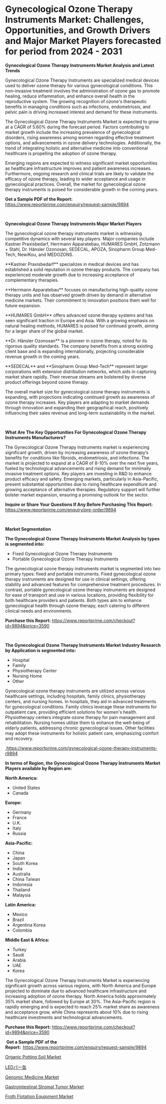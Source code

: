 <p><h1>Gynecological Ozone Therapy Instruments Market: Challenges, Opportunities, and Growth Drivers and Major Market Players forecasted for period from 2024 - 2031</h1></p><p><strong>Gynecological Ozone Therapy Instruments Market Analysis and Latest Trends</strong></p>
<p><p>Gynecological Ozone Therapy Instruments are specialized medical devices used to deliver ozone therapy for various gynecological conditions. This non-invasive treatment involves the administration of ozone gas to promote healing, reduce inflammation, and enhance overall health in the reproductive system. The growing recognition of ozone's therapeutic benefits in managing conditions such as infections, endometriosis, and pelvic pain is driving increased interest and demand for these instruments.</p><p>The Gynecological Ozone Therapy Instruments Market is expected to grow at a CAGR of 5.60% during the forecast period. Factors contributing to market growth include the increasing prevalence of gynecological disorders, rising awareness among women regarding effective treatment options, and advancements in ozone delivery technologies. Additionally, the trend of integrating holistic and alternative medicine into conventional healthcare is propelling the adoption of ozone therapy.</p><p>Emerging regions are expected to witness significant market opportunities as healthcare infrastructure improves and patient awareness increases. Furthermore, ongoing research and clinical trials are likely to validate the efficacy of ozone therapy, leading to wider acceptance and usage in gynecological practices. Overall, the market for gynecological ozone therapy instruments is poised for considerable growth in the coming years.</p></p>
<p><strong>Get a Sample PDF of the Report:&nbsp;</strong> <a href="https://www.reportprime.com/enquiry/request-sample/9894?utm_campaign=1082&utm_medium=2&utm_source=Github&utm_content=ia&utm_term=16112024&utm_id=gynecological-ozone-therapy-instruments">https://www.reportprime.com/enquiry/request-sample/9894</a></p>
<p>&nbsp;</p>
<p><strong>Gynecological Ozone Therapy Instruments Major Market Players</strong></p>
<p><p>The gynecological ozone therapy instruments market is witnessing competitive dynamics with several key players. Major companies include Kastner Praxisbedarf, Herrmann Apparatebau, HUMARES GmbH, Zotzmann + Stahl, Dr. Hänsler Ozonosan, SEDECAL, APOZA, Sinopharm Group Med-Tech, NewiKou, and MEDOZONS. </p><p>**Kastner Praxisbedarf** specializes in medical devices and has established a solid reputation in ozone therapy products. The company has experienced moderate growth due to increasing acceptance of complementary therapies.</p><p>**Herrmann Apparatebau** focuses on manufacturing high-quality ozone therapy units and has observed growth driven by demand in alternative medicine markets. Their commitment to innovation positions them well for future expansion.</p><p>**HUMARES GmbH** offers advanced ozone therapy systems and has seen significant traction in Europe and Asia. With a growing emphasis on natural healing methods, HUMARES is poised for continued growth, aiming for a larger share of the global market.</p><p>**Dr. Hänsler Ozonosan** is a pioneer in ozone therapy, noted for its rigorous quality standards. The company benefits from a strong existing client base and is expanding internationally, projecting considerable revenue growth in the coming years.</p><p>**SEDECAL** and **Sinopharm Group Med-Tech** represent larger corporations with extensive distribution networks, which aids in capturing market share rapidly. Their revenue streams are bolstered by diverse product offerings beyond ozone therapy.</p><p>The overall market size for gynecological ozone therapy instruments is expanding, with projections indicating continued growth as awareness of ozone therapy increases. Key players are adapting to market demands through innovation and expanding their geographical reach, positively influencing their sales revenue and long-term sustainability in the market.</p></p>
<p>&nbsp;</p>
<p><strong>What Are The Key Opportunities For Gynecological Ozone Therapy Instruments Manufacturers?</strong></p>
<p><p>The Gynecological Ozone Therapy Instruments market is experiencing significant growth, driven by increasing awareness of ozone therapy’s benefits for conditions like fibroids, endometriosis, and infections. The market is projected to expand at a CAGR of 8-10% over the next five years, fueled by technological advancements and rising demand for minimally invasive treatment options. Key players are investing in R&D to enhance product efficacy and safety. Emerging markets, particularly in Asia-Pacific, present substantial opportunities due to rising healthcare expenditure and growing acceptance of alternative therapies. Regulatory support will further bolster market expansion, ensuring a promising outlook for the sector.</p></p>
<p><strong>Inquire or Share Your Questions If Any Before Purchasing This Report:</strong> <a href="https://www.reportprime.com/enquiry/pre-order/9894?utm_campaign=1082&utm_medium=2&utm_source=Github&utm_content=ia&utm_term=16112024&utm_id=gynecological-ozone-therapy-instruments">https://www.reportprime.com/enquiry/pre-order/9894</a></p>
<p>&nbsp;</p>
<p><strong>Market Segmentation</strong></p>
<p><strong>The Gynecological Ozone Therapy Instruments Market Analysis by types is segmented into:</strong></p>
<p><ul><li>Fixed Gynecological Ozone Therapy Instruments</li><li>Portable Gynecological Ozone Therapy Instruments</li></ul></p>
<p><p>The gynecological ozone therapy instruments market is segmented into two primary types: fixed and portable instruments. Fixed gynecological ozone therapy instruments are designed for use in clinical settings, offering stability and advanced features for comprehensive treatment procedures. In contrast, portable gynecological ozone therapy instruments are designed for ease of transport and use in various locations, providing flexibility for both healthcare providers and patients. Both types aim to enhance gynecological health through ozone therapy, each catering to different clinical needs and environments.</p></p>
<p><strong>Purchase this Report:&nbsp;</strong><a href="https://www.reportprime.com/checkout?id=9894&price=3590&utm_campaign=1082&utm_medium=2&utm_source=Github&utm_content=ia&utm_term=16112024&utm_id=gynecological-ozone-therapy-instruments">https://www.reportprime.com/checkout?id=9894&price=3590</a></p>
<p>&nbsp;</p>
<p><strong>The Gynecological Ozone Therapy Instruments Market Industry Research by Application is segmented into:</strong></p>
<p><ul><li>Hospital</li><li>Family</li><li>Physiotherapy Center</li><li>Nursing Home</li><li>Other</li></ul></p>
<p><p>Gynecological ozone therapy instruments are utilized across various healthcare settings, including hospitals, family clinics, physiotherapy centers, and nursing homes. In hospitals, they aid in advanced treatments for gynecological conditions. Family clinics leverage these instruments for outpatient care, providing efficient solutions for women's health. Physiotherapy centers integrate ozone therapy for pain management and rehabilitation. Nursing homes utilize them to enhance the well-being of elderly patients, addressing chronic gynecological issues. Other facilities may adopt these instruments for holistic patient care, emphasizing comfort and recovery.</p></p>
<p><a href="https://www.reportprime.com/gynecological-ozone-therapy-instruments-r9894?utm_campaign=1082&utm_medium=2&utm_source=Github&utm_content=ia&utm_term=16112024&utm_id=gynecological-ozone-therapy-instruments">&nbsp;https://www.reportprime.com/gynecological-ozone-therapy-instruments-r9894</a></p>
<p><strong>In terms of Region, the Gynecological Ozone Therapy Instruments Market Players available by Region are:</strong></p>
<p>
    <p> <strong> North America: </strong>
        <ul>
            <li>United States</li>
            <li>Canada</li>
        </ul>
        </p> 
    <p> <strong> Europe: </strong>
        <ul>
            <li>Germany</li>
            <li>France</li>
            <li>U.K.</li>
            <li>Italy</li>
            <li>Russia</li>
        </ul>
        </p> 
    <p> <strong> Asia-Pacific: </strong>
        <ul>
            <li>China</li>
            <li>Japan</li>
            <li>South Korea</li>
            <li>India</li>
            <li>Australia</li>
            <li>China Taiwan</li>
            <li>Indonesia</li>
            <li>Thailand</li>
            <li>Malaysia</li>
        </ul>
        </p> 
    <p> <strong> Latin America: </strong>
        <ul>
            <li>Mexico</li>
            <li>Brazil</li>
            <li>Argentina Korea</li>
            <li>Colombia</li>
        </ul>
        </p> 
    <p> <strong> Middle East & Africa: </strong>
        <ul>
            <li>Turkey</li>
            <li>Saudi</li>
            <li>Arabia</li>
            <li>UAE</li>
            <li>Korea</li>
        </ul>
    </p>
    </p>
<p><p>The Gynecological Ozone Therapy Instruments Market is experiencing significant growth across various regions, with North America and Europe projected to dominate due to advanced healthcare infrastructure and increasing adoption of ozone therapy. North America holds approximately 35% market share, followed by Europe at 30%. The Asia-Pacific region is rapidly emerging and is expected to reach 25% market share as awareness and acceptance grow, while China represents about 10% due to rising healthcare investments and technological advancements.</p></p>
<p><strong>Purchase this Report: </strong><a href="https://www.reportprime.com/checkout?id=9894&price=3590&utm_campaign=1082&utm_medium=2&utm_source=Github&utm_content=ia&utm_term=16112024&utm_id=gynecological-ozone-therapy-instruments">https://www.reportprime.com/checkout?id=9894&price=3590</a></p>
<p>&nbsp;<strong>Get a Sample PDF of the Report:&nbsp;&nbsp;</strong><a href="https://www.reportprime.com/enquiry/request-sample/9894?utm_campaign=1082&utm_medium=2&utm_source=Github&utm_content=ia&utm_term=16112024&utm_id=gynecological-ozone-therapy-instruments">https://www.reportprime.com/enquiry/request-sample/9894</a></p>
<p><strong></strong></p>
<p><p><a href="https://www.linkedin.com/pulse/in-depth-organic-potting-soil-market-review-size-share-93cagr-csmuc?utm_campaign=1082&utm_medium=2&utm_source=Github&utm_content=ia&utm_term=16112024&utm_id=gynecological-ozone-therapy-instruments">Organic Potting Soil Market</a></p><p><a href="https://github.com/lababdou/Market-Research-Report-List-6/blob/main/509833624308.md?utm_campaign=1082&utm_medium=2&utm_source=Github&utm_content=ia&utm_term=16112024&utm_id=gynecological-ozone-therapy-instruments">LEDパー缶</a></p><p><a href="https://issuu.com/reportprime-2/docs/genomic-medicine-market-size-2030.p_f26977afffea22?utm_campaign=1082&utm_medium=2&utm_source=Github&utm_content=ia&utm_term=16112024&utm_id=gynecological-ozone-therapy-instruments">Genomic Medicine Market</a></p><p><a href="https://issuu.com/reportprime-2/docs/gastrointestinal-stromal-tumor-mark_e7548eb3fc9f1d?utm_campaign=1082&utm_medium=2&utm_source=Github&utm_content=ia&utm_term=16112024&utm_id=gynecological-ozone-therapy-instruments">Gastrointestinal Stromal Tumor Market</a></p><p><a href="https://www.linkedin.com/pulse/froth-flotation-equipment-market-pulse-95-expansion-blueprint-5sjnc?utm_campaign=1082&utm_medium=2&utm_source=Github&utm_content=ia&utm_term=16112024&utm_id=gynecological-ozone-therapy-instruments">Froth Flotation Equipment Market</a></p></p>